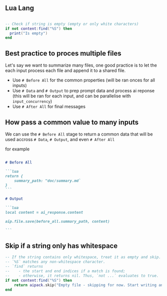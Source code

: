 ## Lua Lang

```lua

-- Check if string is empty (empty or only white characters)
if not content:find("%S") then
  print("Is empty")
end


```
## Best practice to proces multiple files

Let's say we want to summarize many files, one good practice is to let the each input process each file and append it to a shared file. 

- Use `# Before All` for the common properties (will be ran onces for all inputs)
- Use `# Data` and `# Output` to prep prompt data and process ai reponse (this will be ran for each input, and can be parallelise with `input_concurrency`)
- Use `# After All` for final messages

## How pass a common value to many inputs

We can use the `# Before All` stage to return a common data that will be used accross `# Data`, `# Output`, and even `# After All`

for example

````md

# Before All

```lua
return {
    summary_path: "doc/summary.md`
}
```

# Output

```lua
local content = ai_response.content

aip.file.save(before_all.summary_path, content)

```

````

## Skip if a string only has whitespace

```lua
-- If the string contains only whitespace, treat it as empty and skip.
-- `%S` matches any non-whitespace character.
-- `find` returns 
--    - the start and end indices if a match is found;
--    - otherwise, it returns nil. Thus, `not ...` evaluates to true.
if not content:find("%S") then
    return aipack.skip("Empty file - skipping for now. Start writing and do a redo.")
end
```
